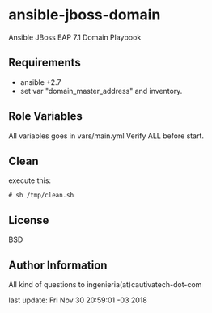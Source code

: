 ansible-jboss-domain
====================

Ansible JBoss EAP 7.1 Domain Playbook

Requirements
------------

- ansible +2.7
- set var "domain_master_address" and inventory.

Role Variables
--------------

All variables goes in vars/main.yml
Verify ALL before start.

Clean
-----
execute this:

```
# sh /tmp/clean.sh
```

License
-------

BSD

Author Information
------------------

All kind of questions to ingenieria(at)cautivatech-dot-com

last update: Fri Nov 30 20:59:01 -03 2018
